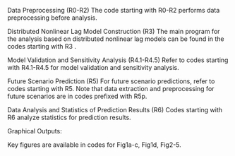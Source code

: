 Data Preprocessing (R0-R2)
The code starting with R0-R2 performs data preprocessing before analysis.

Distributed Nonlinear Lag Model Construction (R3)
The main program for the analysis based on distributed nonlinear lag models can be found in the codes starting with R3 .

Model Validation and Sensitivity Analysis (R4.1-R4.5)
Refer to codes starting with R4.1-R4.5 for model validation and sensitivity analysis.

Future Scenario Prediction (R5)
For future scenario predictions, refer to codes starting with R5. Note that data extraction and preprocessing for future scenarios are in codes prefixed with R5p.

Data Analysis and Statistics of Prediction Results (R6)
Codes starting with R6 analyze statistics for prediction results.

Graphical Outputs:

Key figures are available in codes for Fig1a-c, Fig1d, Fig2-5.
